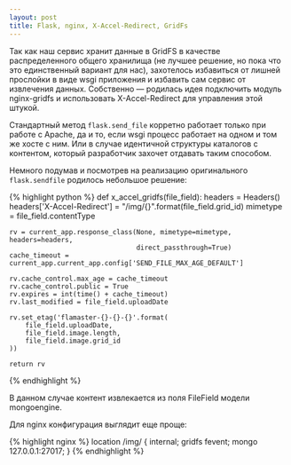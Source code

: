 ```yaml
---
layout: post
title: Flask, nginx, X-Accel-Redirect, GridFs
---
```


Так как наш сервис хранит данные в GridFS в качестве распределенного общего
хранилища (не лучшее решение, но пока что это единственный вариант для нас),
захотелось избавиться от лишней прослойки в виде wsgi приложения и избавить сам
сервис от извлечения данных. Собственно &mdash; родилась идея подключить модуль
nginx-gridfs и использовать X-Accel-Redirect для управления этой штукой.

Стандартный метод `flask.send_file` корретно работает только при работе с
Apache, да и то, если wsgi процесс работает на одном и том же хосте с ним. Или
в случае идентичной структуры каталогов с контентом, который разработчик захочет
отдавать таким способом.

Немного подумав и посмотрев на реализацию оригинального `flask.sendfile` родилось
небольшое решение:

<div>
{% highlight python %}
def x_accel_gridfs(file_field):
    headers = Headers()
    headers['X-Accel-Redirect'] = "/img/{}".format(file_field.grid_id)
    mimetype = file_field.contentType

    rv = current_app.response_class(None, mimetype=mimetype, headers=headers,
                                    direct_passthrough=True)
    cache_timeout = current_app.current_app.config['SEND_FILE_MAX_AGE_DEFAULT']

    rv.cache_control.max_age = cache_timeout
    rv.cache_control.public = True
    rv.expires = int(time() + cache_timeout)
    rv.last_modified = file_field.uploadDate

    rv.set_etag('flamaster-{}-{}-{}'.format(
        file_field.uploadDate,
        file_field.image.length,
        file_field.image.grid_id
    ))

    return rv
{% endhighlight %}
</div>

В данном случае контент извлекается из поля FileField модели mongoengine.

Для nginx конфигурация выглядит еще проще:

<div>
{% highlight nginx %}
location /img/ {
    internal;
    gridfs fevent;
    mongo 127.0.0.1:27017;
}
{% endhighlight %}
</div>
